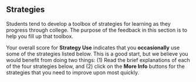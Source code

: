 ## Strategies

Students tend to develop a toolbox of strategies for learning as they progress through college. The purpose of the feedback in this section is to help you fill up that toolbox.

Your overall score for **Strategy Use** indicates that you **occasionally** use some of the strategies listed below. This is a good start, but we believe you would benefit from doing two things: (1) Read the brief explanations of each of the four strategies below, and (2) click on the **More Info** buttons for the strategies that you need to improve upon most quickly.
